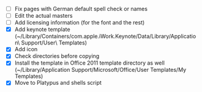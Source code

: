 - [ ] Fix pages with German default spell check or names
- [ ] Edit the actual masters
- [ ] Add licensing information (for the font and the rest)
- [X] Add keynote template (~/Library/Containers/com.apple.iWork.Keynote/Data/Library/Application\ Support/User\ Templates)
- [X] Add icon
- [X] Check directories before copying
- [X] Install the template in Office 2011 template directory as well (~/Library/Application Support/Microsoft/Office/User Templates/My Templates)
- [X] Move to Platypus and shells script

